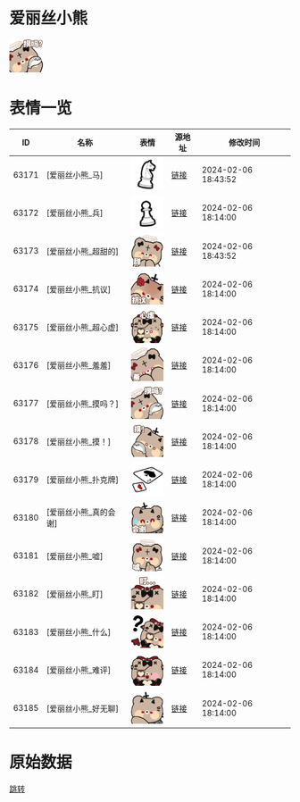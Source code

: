 # 爱丽丝小熊

<img src="./cover.png" height="60" alt="cover" />

# 表情一览

|ID|名称|表情|源地址|修改时间|
|----|----|----|----|----|
|63171|[爱丽丝小熊_马]|<img src="./pic/063171_%5B爱丽丝小熊_马%5D.png" height="60" alt="马"/>|[链接](https://i0.hdslb.com/bfs/garb/42c279ef7662e517023d0903b8019de876f2b3c3.png)|2024-02-06 18:43:52|
|63172|[爱丽丝小熊_兵]|<img src="./pic/063172_%5B爱丽丝小熊_兵%5D.png" height="60" alt="兵"/>|[链接](https://i0.hdslb.com/bfs/garb/a0929d645565777ace819315afc9dbfbb7571360.png)|2024-02-06 18:14:00|
|63173|[爱丽丝小熊_超甜的]|<img src="./pic/063173_%5B爱丽丝小熊_超甜的%5D.png" height="60" alt="超甜的"/>|[链接](https://i0.hdslb.com/bfs/garb/b56b424de0e57de3f4c07d216359817c5acdb41e.png)|2024-02-06 18:43:52|
|63174|[爱丽丝小熊_抗议]|<img src="./pic/063174_%5B爱丽丝小熊_抗议%5D.png" height="60" alt="抗议"/>|[链接](https://i0.hdslb.com/bfs/garb/069f7be39609523d2015cb6888c54ba0ea364083.png)|2024-02-06 18:14:00|
|63175|[爱丽丝小熊_超心虚]|<img src="./pic/063175_%5B爱丽丝小熊_超心虚%5D.png" height="60" alt="超心虚"/>|[链接](https://i0.hdslb.com/bfs/garb/0f9eea98f959f732df84742ffc2608d186386f48.png)|2024-02-06 18:14:00|
|63176|[爱丽丝小熊_羞羞]|<img src="./pic/063176_%5B爱丽丝小熊_羞羞%5D.png" height="60" alt="羞羞"/>|[链接](https://i0.hdslb.com/bfs/garb/ef6411ce809a190f4325c36eac0afd8214ec7dc6.png)|2024-02-06 18:14:00|
|63177|[爱丽丝小熊_摸吗？]|<img src="./pic/063177_%5B爱丽丝小熊_摸吗？%5D.png" height="60" alt="摸吗？"/>|[链接](https://i0.hdslb.com/bfs/garb/48605226263da06af69e2fef4cdc1d536abb0f51.png)|2024-02-06 18:14:00|
|63178|[爱丽丝小熊_摸！]|<img src="./pic/063178_%5B爱丽丝小熊_摸！%5D.png" height="60" alt="摸！"/>|[链接](https://i0.hdslb.com/bfs/garb/3d7001a494d374ba2e32e8a84b4460daf300bb9e.png)|2024-02-06 18:14:00|
|63179|[爱丽丝小熊_扑克牌]|<img src="./pic/063179_%5B爱丽丝小熊_扑克牌%5D.png" height="60" alt="扑克牌"/>|[链接](https://i0.hdslb.com/bfs/garb/5a3986050ecc036f95210e2aa1c4465caf61b7ea.png)|2024-02-06 18:14:00|
|63180|[爱丽丝小熊_真的会谢]|<img src="./pic/063180_%5B爱丽丝小熊_真的会谢%5D.png" height="60" alt="真的会谢"/>|[链接](https://i0.hdslb.com/bfs/garb/983dc81c7f91bb4c54c99c572c7b5965f3c56b75.png)|2024-02-06 18:14:00|
|63181|[爱丽丝小熊_嘘]|<img src="./pic/063181_%5B爱丽丝小熊_嘘%5D.png" height="60" alt="嘘"/>|[链接](https://i0.hdslb.com/bfs/garb/03b20b4d5e2bf52046a0144974a223f37e5e6faf.png)|2024-02-06 18:14:00|
|63182|[爱丽丝小熊_盯]|<img src="./pic/063182_%5B爱丽丝小熊_盯%5D.png" height="60" alt="盯"/>|[链接](https://i0.hdslb.com/bfs/garb/10650d1694e6d87f9826f735db3f43c83e5bcf23.png)|2024-02-06 18:14:00|
|63183|[爱丽丝小熊_什么]|<img src="./pic/063183_%5B爱丽丝小熊_什么%5D.png" height="60" alt="什么"/>|[链接](https://i0.hdslb.com/bfs/garb/39d88bf3e7b62ff65048e5b01bf10247713c9aae.png)|2024-02-06 18:14:00|
|63184|[爱丽丝小熊_难评]|<img src="./pic/063184_%5B爱丽丝小熊_难评%5D.png" height="60" alt="难评"/>|[链接](https://i0.hdslb.com/bfs/garb/3356a036cfd00cbe004e40ea8f4f014a90589585.png)|2024-02-06 18:14:00|
|63185|[爱丽丝小熊_好无聊]|<img src="./pic/063185_%5B爱丽丝小熊_好无聊%5D.png" height="60" alt="好无聊"/>|[链接](https://i0.hdslb.com/bfs/garb/ac41576cba336bd3632895a008a76103d5385faa.png)|2024-02-06 18:14:00|

# 原始数据

[跳转](./raw.json)

